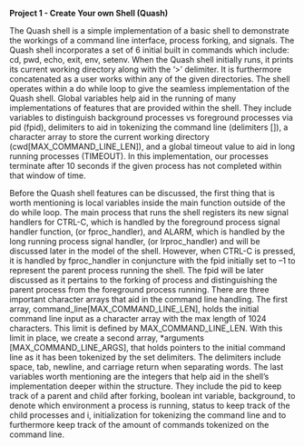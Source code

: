 ****Project 1 - Create Your own Shell (Quash)****

The Quash shell is a simple implementation of a basic shell 
to demonstrate the workings of a command line interface, 
process forking, and signals.  The Quash shell incorporates a 
set of 6 initial built in commands which include: cd, pwd, 
echo, exit, env, setenv. When the Quash shell initially runs, 
it prints its current working directory along with the ‘>’ 
delimiter. It is furthermore concatenated as a user works 
within any of the given directories. The shell operates within
a do while loop to give the seamless implementation of the 
Quash shell. Global variables help aid in the running of many
implementations of features that are provided within the shell.
They include variables to distinguish background processes vs 
foreground processes via pid (fpid), delimiters to aid in 
tokenizing the command line (delimiters []), a character array
to store the current working directory (cwd[MAX_COMMAND_LINE_LEN]),
and a global timeout value to aid in long running processes 
(TIMEOUT). In this implementation, our processes terminate 
after 10 seconds if the given process has not completed within
that window of time.   

Before the Quash shell features can be discussed, the first thing that 
is worth mentioning is local variables inside the main function outside 
of the do while loop. The main process that runs the shell registers its 
new signal handlers for CTRL-C, which is handled by the foreground process 
signal handler function, (or fproc_handler), and ALARM, which is handled 
by the long running process signal handler, (or lrproc_handler) and will
be discussed later in the model of the shell. However, when CTRL-C is 
pressed, it is handled by fproc_handler in conjuncture with the fpid
initially set to –1 to represent the parent process running the shell. 
The fpid will be later discussed as it pertains to the forking of
process and distinguishing the parent process from the foreground 
process running. There are three important character arrays that
aid in the command line handling. The first array,
command_line[MAX_COMMAND_LINE_LEN], holds the initial command line 
input as a character array with the max length of 1024 characters. This
limit is defined by MAX_COMMAND_LINE_LEN. With this limit in place, we 
create a second array, *arguments [MAX_COMMAND_LINE_ARGS], that holds 
pointers to the initial command line as it has been tokenized by the set 
delimiters. The delimiters include space, tab, newline, and carriage return
when separating words. The last variables worth mentioning are the integers
 that help aid in the shell’s implementation deeper within the structure. 
 They include the pid to keep track of a parent and child after forking, 
 boolean int variable, background, to denote which environment a process 
 is running, status to keep track of  the child processes and i,
  initialization for tokenizing the command line and to furthermore keep
  track of the amount of commands tokenized on the command line.  